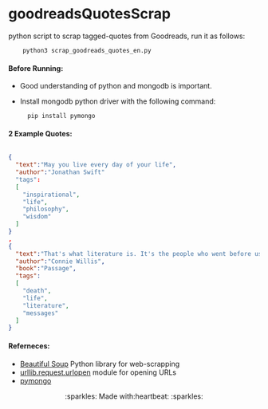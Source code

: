 # goodreadsQuotesScrap
python script to scrap tagged-quotes from Goodreads, run it as follows:

        python3 scrap_goodreads_quotes_en.py

#### Before Running:
* Good understanding of python and mongodb is important.
* Install mongodb python driver with the following command:

        pip install pymongo     
#### 2 Example Quotes:

```json

{ 
  "text":"May you live every day of your life",
  "author":"Jonathan Swift"
  "tags":
  [
    "inspirational",
    "life",
    "philosophy",
    "wisdom"
  ]
}
,
{
  "text":"That's what literature is. It's the people who went before us, tapping out messages from the past, from beyond the grave, trying to tell us about life and death! Listen to them",
  "author":"Connie Willis",
  "book":"Passage",
  "tags":
  [
    "death",
    "life",
    "literature",
    "messages"
  ]
}
```


#### Referneces:
 - [Beautiful Soup](https://www.crummy.com/software/BeautifulSoup/bs4/doc/) Python library for web-scrapping
 - [urllib.request.urlopen](https://docs.python.org/3/library/urllib.request.html#urllib.request.urlopen) module for opening URLs
 - [pymongo](https://pymongo.readthedocs.io/en/stable/api/pymongo/index.html)

<div align="center">:sparkles: Made with:heartbeat: :sparkles:</div>
